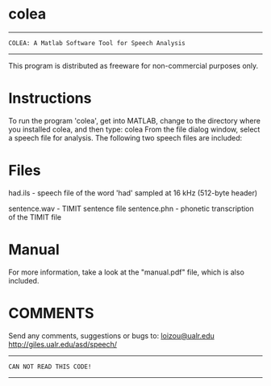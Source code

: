 # colea
*****************************************************************
	COLEA: A Matlab Software Tool for Speech Analysis
*****************************************************************
This program is distributed as freeware for non-commercial purposes
only.

Instructions
============
To run the program 'colea', get into MATLAB,  change to the directory
where you installed colea, and then type: colea
From the file dialog window, select a speech file for analysis.
The following two speech files are included:

Files
=====
had.ils	- speech file of the word 'had' sampled at 16 kHz (512-byte
	  header)

sentence.wav - TIMIT sentence file
sentence.phn - phonetic transcription of the TIMIT file

Manual
======
For more information, take a look at the "manual.pdf" file, which is also
included.

COMMENTS
========
Send any comments, suggestions or bugs to: loizou@ualr.edu
http://giles.ualr.edu/asd/speech/

*****************************************************************
	CAN NOT READ THIS CODE!
*****************************************************************
